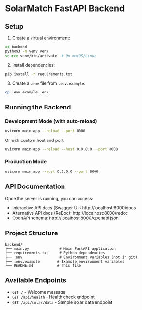# SolarMatch FastAPI Backend

## Setup

1. Create a virtual environment:
```bash
cd backend
python3 -m venv venv
source venv/bin/activate  # On macOS/Linux
```

2. Install dependencies:
```bash
pip install -r requirements.txt
```

3. Create a `.env` file from `.env.example`:
```bash
cp .env.example .env
```

## Running the Backend

### Development Mode (with auto-reload)
```bash
uvicorn main:app --reload --port 8000
```

Or with custom host and port:
```bash
uvicorn main:app --reload --host 0.0.0.0 --port 8000
```

### Production Mode
```bash
uvicorn main:app --host 0.0.0.0 --port 8000
```

## API Documentation

Once the server is running, you can access:
- Interactive API docs (Swagger UI): http://localhost:8000/docs
- Alternative API docs (ReDoc): http://localhost:8000/redoc
- OpenAPI schema: http://localhost:8000/openapi.json

## Project Structure

```
backend/
├── main.py              # Main FastAPI application
├── requirements.txt     # Python dependencies
├── .env                 # Environment variables (not in git)
├── .env.example        # Example environment variables
└── README.md           # This file
```

## Available Endpoints

- `GET /` - Welcome message
- `GET /api/health` - Health check endpoint
- `GET /api/solar/data` - Sample solar data endpoint
